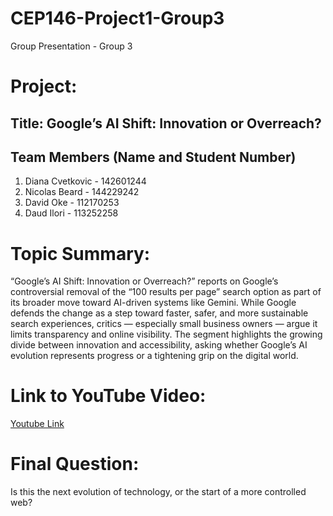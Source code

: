 # CEP146-Project1-Group3
Group Presentation - Group 3

# Project:
## Title: **Google’s AI Shift: Innovation or Overreach?**

## Team Members (Name and Student Number)
1. Diana Cvetkovic - 142601244
2. Nicolas Beard - 144229242
3. David Oke - 112170253
4. Daud Ilori - 113252258

# Topic Summary:
“Google’s AI Shift: Innovation or Overreach?” reports on Google’s controversial removal of the “100 results per page” search option as part of its broader move toward AI-driven systems like Gemini. While Google defends the change as a step toward faster, safer, and more sustainable search experiences, critics — especially small business owners — argue it limits transparency and online visibility. The segment highlights the growing divide between innovation and accessibility, asking whether Google’s AI evolution represents progress or a tightening grip on the digital world.

# Link to YouTube Video:
[Youtube Link](https://www.youtube.com/watch?v=f3lSmhc11r0)

# Final Question:
Is this the next evolution of technology, or the start of a more controlled web? 

